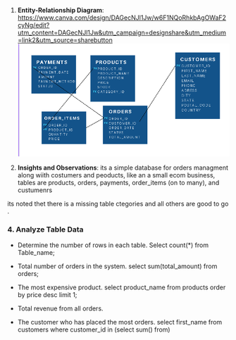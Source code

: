 1. **Entity-Relationship Diagram**:
https://www.canva.com/design/DAGecNJl1Jw/w6F1NQoRhkbAgOWaF2cyNg/edit?utm_content=DAGecNJl1Jw&utm_campaign=designshare&utm_medium=link2&utm_source=sharebutton
![alt text](image.png)

2. **Insights and Observations**:
its a simple database for orders managment along wiith costumers and peoducts, like an a small ecom business, tables are products, orders, payments, order_items (on to many), and custumenrs 

its noted thet there is a missing table ctegories and all others are good to go .

### **4. Analyze Table Data**
- Determine the number of rows in each table.
Select count(*) from Table_name;

- Total number of orders in the system.
select sum(total_amount) from orders;

- The most expensive product.
select product_name from products order by price desc limit 1;

- Total revenue from all orders.

- The customer who has placed the most orders.
select first_name from customers where customer_id in (select sum() from)

